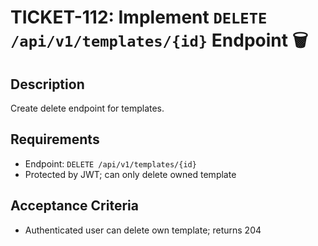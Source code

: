 # TICKET-112: Implement `DELETE /api/v1/templates/{id}` Endpoint 🗑️

## Description
Create delete endpoint for templates.

## Requirements
- Endpoint: `DELETE /api/v1/templates/{id}`
- Protected by JWT; can only delete owned template

## Acceptance Criteria
- Authenticated user can delete own template; returns 204 
